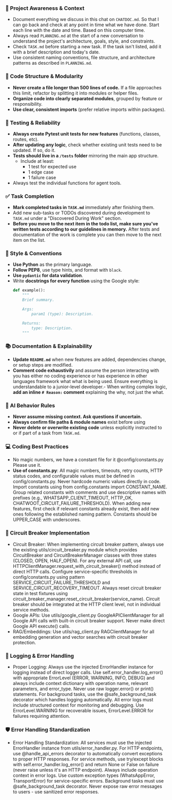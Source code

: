 ### 🔄 Project Awareness & Context

- Document everything we discuss in this chat on `CHATDOC.md`. So that I can go back and check at any point in time what we have done. Start each line with the date and time. Based on this computer time.
- Always read `PLANNING.md` at the start of a new conversation to understand the project's architecture, goals, style, and constraints.
- Check `TASK.md` before starting a new task. If the task isn't listed, add it with a brief description and today's date.
- Use consistent naming conventions, file structure, and architecture patterns as described in `PLANNING.md`.

### 🧱 Code Structure & Modularity

- **Never create a file longer than 500 lines of code.** If a file approaches this limit, refactor by splitting it into modules or helper files.
- **Organize code into clearly separated modules**, grouped by feature or responsibility.
- **Use clear, consistent imports** (prefer relative imports within packages).

### 🧪 Testing & Reliability

- **Always create Pytest unit tests for new features** (functions, classes, routes, etc).
- **After updating any logic**, check whether existing unit tests need to be updated. If so, do it.
- **Tests should live in a `/tests` folder** mirroring the main app structure.
  - Include at least:
    - 1 test for expected use
    - 1 edge case
    - 1 failure case
- Always test the individual functions for agent tools.

### ✅ Task Completion

- **Mark completed tasks in `TASK.md`** immediately after finishing them.
- Add new sub-tasks or TODOs discovered during development to `TASK.md` under a "Discovered During Work" section.
- **Before you move to the next item in the todo list, make sure you've written tests according to our guidelines in memory.** After tests and documentation of the work is complete you can then move to the next item on the list.

### 📎 Style & Conventions

- **Use Python** as the primary language.
- **Follow PEP8**, use type hints, and format with `black`.
- **Use `pydantic` for data validation**.
- Write **docstrings for every function** using the Google style:
  ```python
  def example():
      """
      Brief summary.

      Args:
          param1 (type): Description.

      Returns:
          type: Description.
      """
  ```

### 📚 Documentation & Explainability

- **Update `README.md`** when new features are added, dependencies change, or setup steps are modified.
- **Comment code exhaustivily** and assume the person interacting with you has either no coding experience or has experience in other languages framework what what is being used. Ensure everything is understandable to a junior-level developer.- When writing complex logic, **add an inline `# Reason:` comment** explaining the why, not just the what.

### 🧠 AI Behavior Rules

- **Never assume missing context. Ask questions if uncertain.**
- **Always confirm file paths & module names** exist before using
- **Never delete or overwrite existing code** unless explicitly instructed to or if part of a task from `TASK.md`.

### 💻 Coding Best Practices

- No magic numbers, we have a constant file for it @config/constants.py Please use it.
- **Use of constants.py**: All magic numbers, timeouts, retry counts, HTTP status codes, and configurable values must be defined in config/constants.py. Never hardcode numeric values directly in code. Import constants using from config.constants import CONSTANT_NAME. Group related constants with comments and use descriptive names with prefixes (e.g., WHATSAPP_CLIENT_TIMEOUT, HTTP_OK, CHATWOOT_CIRCUIT_FAILURE_THRESHOLD). When adding new features, first check if relevant constants already exist, then add new ones following the established naming pattern. Constants should be UPPER_CASE with underscores.

### 🔌 Circuit Breaker Implementation

- Circuit Breaker: When implementing circuit breaker pattern, always use the existing utils/circuit_breaker.py module which provides CircuitBreaker and CircuitBreakerManager classes with three states (CLOSED, OPEN, HALF_OPEN). For any external API call, use HTTPClientManager.request_with_circuit_breaker() method instead of direct HTTP calls. Configure service-specific thresholds in config/constants.py using pattern SERVICE_CIRCUIT_FAILURE_THRESHOLD and SERVICE_CIRCUIT_RECOVERY_TIMEOUT. Always reset circuit breaker state in test fixtures using circuit_breaker_manager.reset_circuit_breaker(service_name). Circuit breaker should be integrated at the HTTP client level, not in individual service methods.
- Google APIs: Use utils/google_client.py GoogleAPIClientManager for all Google API calls with built-in circuit breaker support. Never make direct Google API execute() calls.
- RAG/Embeddings: Use utils/rag_client.py RAGClientManager for all embedding generation and vector searches with circuit breaker protection.

### 🚨 Logging & Error Handling

- Proper Logging: Always use the injected ErrorHandler instance for logging instead of direct logger calls. Use self.error_handler.log_error() with appropriate ErrorLevel (ERROR, WARNING, INFO, DEBUG) and always include context dictionary with operation name, relevant parameters, and error_type. Never use raw logger.error() or print() statements. For background tasks, use the @safe_background_task decorator which handles logging automatically. All error logs must include structured context for monitoring and debugging. Use ErrorLevel.WARNING for recoverable issues, ErrorLevel.ERROR for failures requiring attention.

### 🛡️ Error Handling Standardization

- Error Handling Standardization: All services must use the injected ErrorHandler instance from utils/error_handler.py. For HTTP endpoints, use @handle_api_errors decorator to automatically convert exceptions to proper HTTP responses. For service methods, use try/except blocks with self.error_handler.log_error() and return None or False on failure (never raise unless it's an HTTP endpoint). Always include operation context in error logs. Use custom exception types (WhatsAppError, TransportError) for service-specific errors. Background tasks must use @safe_background_task decorator. Never expose raw error messages to users - use sanitized error responses.

